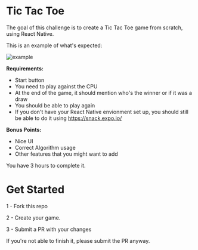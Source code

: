 # Tic Tac Toe

The goal of this challenge is to create a Tic Tac Toe game from scratch, using React Native.

This is an example of what's expected:

![example](http://g.recordit.co/8EXjyG2rxX.gif "This is an example of what's expected:")


**Requirements:**

- Start button
- You need to play against the CPU
- At the end of the game, it should mention who's the winner or if it was a draw
- You should be able to play again
- If you don't have your React Native envionment set up, you should still be able to do it using https://snack.expo.io/

**Bonus Points:**

- Nice UI
- Correct Algorithm usage 
- Other features that you might want to add

You have 3 hours to complete it. 

# Get Started

1 - Fork this repo

2 - Create your game.

3 - Submit a PR with your changes

If you're not able to finish it, please submit the PR anyway.




